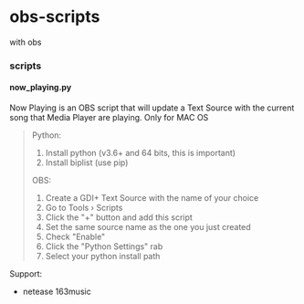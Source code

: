 # obs-scripts
with obs

### scripts
#### now_playing.py
Now Playing is an OBS script that will update a Text Source with the current song that Media Player are playing. Only for MAC OS

> Python:
>   1. Install python (v3.6+ and 64 bits, this is important)
>   2. Install biplist (use pip)
>
> OBS:
>   1. Create a GDI+ Text Source with the name of your choice
>   2. Go to Tools › Scripts
>   3. Click the "+" button and add this script
>   5. Set the same source name as the one you just created
>   6. Check "Enable"
>   7. Click the "Python Settings" rab
>   8. Select your python install path


Support:
- netease 163music